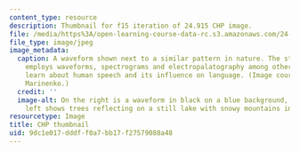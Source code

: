 ```yaml
---
content_type: resource
description: Thumbnail for f15 iteration of 24.915 CHP image.
file: /media/https%3A/open-learning-course-data-rc.s3.amazonaws.com/24-915-linguistic-phonetics-fall-2015/9dc1e017dddff0a7bb17f27579088a48_24-915f15-th.jpg
file_type: image/jpeg
image_metadata:
  caption: A waveform shown next to a similar pattern in nature. The study of phonetics
    employs waveforms, spectrograms and electropalatography among other methods to
    learn about human speech and its influence on language. (Image courtesy of Anna
    Marinenko.)
  credit: ''
  image-alt: On the right is a waveform in black on a blue background, and on the
    left shows trees reflecting on a still lake with snowy mountains in the background.
resourcetype: Image
title: CHP thumbnail
uid: 9dc1e017-dddf-f0a7-bb17-f27579088a48
---
```


